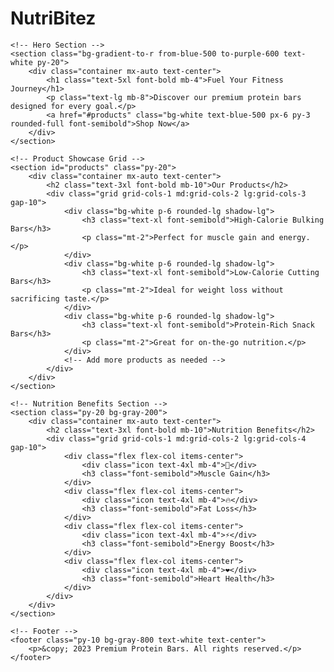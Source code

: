 # NutriBitez
<!DOCTYPE html>
<html lang="en">
<head>
    <meta charset="UTF-8">
    <meta name="viewport" content="width=device-width, initial-scale=1.0">
    <title>Premium Protein Bars</title>
    <link href="https://cdn.jsdelivr.net/npm/tailwindcss@2.2.19/dist/tailwind.min.css" rel="stylesheet">
    <style>
        /* Custom styles for animations */
        .icon {
            transition: transform 0.3s;
        }
        .icon:hover {
            transform: scale(1.1);
        }
    </style>
</head>
<body class="bg-gray-100">

    <!-- Hero Section -->
    <section class="bg-gradient-to-r from-blue-500 to-purple-600 text-white py-20">
        <div class="container mx-auto text-center">
            <h1 class="text-5xl font-bold mb-4">Fuel Your Fitness Journey</h1>
            <p class="text-lg mb-8">Discover our premium protein bars designed for every goal.</p>
            <a href="#products" class="bg-white text-blue-500 px-6 py-3 rounded-full font-semibold">Shop Now</a>
        </div>
    </section>

    <!-- Product Showcase Grid -->
    <section id="products" class="py-20">
        <div class="container mx-auto text-center">
            <h2 class="text-3xl font-bold mb-10">Our Products</h2>
            <div class="grid grid-cols-1 md:grid-cols-2 lg:grid-cols-3 gap-10">
                <div class="bg-white p-6 rounded-lg shadow-lg">
                    <h3 class="text-xl font-semibold">High-Calorie Bulking Bars</h3>
                    <p class="mt-2">Perfect for muscle gain and energy.</p>
                </div>
                <div class="bg-white p-6 rounded-lg shadow-lg">
                    <h3 class="text-xl font-semibold">Low-Calorie Cutting Bars</h3>
                    <p class="mt-2">Ideal for weight loss without sacrificing taste.</p>
                </div>
                <div class="bg-white p-6 rounded-lg shadow-lg">
                    <h3 class="text-xl font-semibold">Protein-Rich Snack Bars</h3>
                    <p class="mt-2">Great for on-the-go nutrition.</p>
                </div>
                <!-- Add more products as needed -->
            </div>
        </div>
    </section>

    <!-- Nutrition Benefits Section -->
    <section class="py-20 bg-gray-200">
        <div class="container mx-auto text-center">
            <h2 class="text-3xl font-bold mb-10">Nutrition Benefits</h2>
            <div class="grid grid-cols-1 md:grid-cols-2 lg:grid-cols-4 gap-10">
                <div class="flex flex-col items-center">
                    <div class="icon text-4xl mb-4">💪</div>
                    <h3 class="font-semibold">Muscle Gain</h3>
                </div>
                <div class="flex flex-col items-center">
                    <div class="icon text-4xl mb-4">🔥</div>
                    <h3 class="font-semibold">Fat Loss</h3>
                </div>
                <div class="flex flex-col items-center">
                    <div class="icon text-4xl mb-4">⚡</div>
                    <h3 class="font-semibold">Energy Boost</h3>
                </div>
                <div class="flex flex-col items-center">
                    <div class="icon text-4xl mb-4">❤️</div>
                    <h3 class="font-semibold">Heart Health</h3>
                </div>
            </div>
        </div>
    </section>

    <!-- Footer -->
    <footer class="py-10 bg-gray-800 text-white text-center">
        <p>&copy; 2023 Premium Protein Bars. All rights reserved.</p>
    </footer>

</body>
</html>
